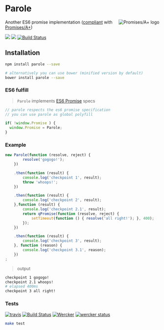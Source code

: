 
# Parole

[<img src="https://promisesaplus.com/assets/logo-small.png" alt="Promises/A+ logo" title="Promises/A+ 1.0 compliant" align="right" />](https://promisesaplus.com/)

Another ES6 promise implementation ([compliant](https://github.com/promises-aplus/promises-tests) with [Promises/A+](https://github.com/promises-aplus/promises-spec))

[![](https://img.shields.io/npm/v/parole.svg)](https://www.npmjs.com/package/parole) [![](https://img.shields.io/bower/v/parole.svg)](http://bower.io/search/?q=parole) [![Build Status](https://travis-ci.org/kiltjs/parole.svg?branch=master)](https://travis-ci.org/kiltjs/parole)

## Installation
```.sh
npm install parole --save

# alternatively you can use bower (minified version by default)
bower install parole --save
```

### ES6 fulfill
> `Parole` implements [ES6 Promise](https://developer.mozilla.org/en-US/docs/Web/JavaScript/Reference/Global_Objects/Promise) specs

``` js
// parole respects the es6 promise specification
// you can use parole as global polyfill

if( !window.Promise ) {
  window.Promise = Parole;
}
```

### Example
``` js
new Parole(function (resolve, reject) {
        resolve('gogogo!');
    })

    .then(function (result) {
        console.log('checkpoint 1', result);
        throw 'whoops!';
    })

    .then(function (result) {
        console.log('checkpoint 2', result);
    },function (result) {
        console.log('checkpoint 2.1', result);
        return qPromise(function (resolve, reject) {
            setTimeout(function () { resolve('all right!'); }, 400);
        });
    })

    .then(function (result) {
        console.log('checkpoint 3', result);
    }, function (reason) {
        console.log('checkpoint 3.1', reason);
    })
;
```
> output

```.sh
checkpoint 1 gogogo!
checkpoint 2.1 whoops!
# elapsed 400ms
checkpoint 3 all right!
```

### Tests
[![travis](https://cdn.travis-ci.org/images/favicon-662edf026745110e8203d8cf38d1d325.png)](https://travis-ci.org/kiltjs/parole)
[![Build Status](https://travis-ci.org/kiltjs/parole.svg?branch=master)](https://travis-ci.org/kiltjs/parole)
[![Wercker](http://wercker.com/favicon.ico)](https://app.wercker.com/project/bykey/be7db1dae8daa1a31b992c75d8c9cf83)
[![wercker status](https://app.wercker.com/status/be7db1dae8daa1a31b992c75d8c9cf83/s "wercker status")](https://app.wercker.com/project/bykey/be7db1dae8daa1a31b992c75d8c9cf83)
``` sh
make test
```
